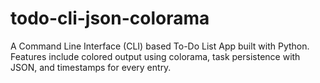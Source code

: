 # todo-cli-json-colorama
A Command Line Interface (CLI) based To-Do List App built with Python. Features include colored output using colorama, task persistence with JSON, and timestamps for every entry.
